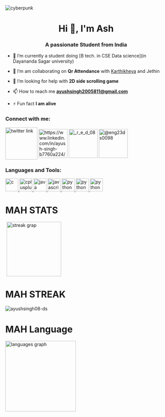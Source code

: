 
![cyberpunk](https://github.com/user-attachments/assets/46d8547a-e39b-4d75-92a4-f28276e080c7)

<h1 align="center">Hi 👋, I'm Ash</h1>
<h3 align="center">A passionate Student from India</h3>

- 🔭 I’m currently a student doing [B tech. in CSE Data science](in Dayananda Sagar university)

- 👯 I’m am collaborating  on **Qr Attendance** with <a href="https://github.com/alurubalakarthikeya">Karthikheya</a> and <a hre="https://github.com/ArjiJethin" >Jethin</a>

- 🤝 I’m looking for help with **2D side scrolling game**

- 📫 How to reach me **ayushsingh2005811@gmail.com**

- ⚡ Fun fact **I am alive**

<h3 align="left">Connect with me:</h3>
<p align="left">
<a href="https://twitter.com/@11d_ayush" target="blank"><img align="center"  src="https://user-images.githubusercontent.com/74038190/235294011-b8074c31-9097-4a65-a594-4151b58743a8.gif" width="100" alt="twitter link"  /></a>
<a href="https://linkedin.com/in/https://www.linkedin.com/in/ayush-singh-b7760a224/overlay/about-this-profile/?lipi=urn%3ali%3apage%3ad_flagship3_profile_view_base%3b%2fdpqtyznq4odaedzl%2fyj2g%3d%3d" target="blank"><img align="center" src="https://user-images.githubusercontent.com/74038190/235294012-0a55e343-37ad-4b0f-924f-c8431d9d2483.gif" alt="https://www.linkedin.com/in/ayush-singh-b7760a224/overlay/about-this-profile/?lipi=urn%3ali%3apage%3ad_flagship3_profile_view_base%3b%2fdpqtyznq4odaedzl%2fyj2g%3d%3d" height="90" width="90" /></a>
<a href="https://instagram.com/_r_e_d_08" target="blank"><img align="center" src="https://user-images.githubusercontent.com/74038190/235294013-a33e5c43-a01c-43f6-b44d-a406d8b4ab75.gif" alt="_r_e_d_08" height="90" width="90" /></a>
<a href="https://www.hackerrank.com/@eng23ds0098" target="blank"><img align="center" src="https://raw.githubusercontent.com/rahuldkjain/github-profile-readme-generator/master/src/images/icons/Social/hackerrank.svg" alt="@eng23ds0098" height="90" width="90" /></a>
</p>

<h3 align="left">Languages and Tools:</h3>
<p align="left"> <a href="#" target="_blank" rel="noreferrer"> <img src="https://user-images.githubusercontent.com/74038190/212257472-08e52665-c503-4bd9-aa20-f5a4dae769b5.gif" alt="c" width="40" height="40"/> </a> 
<a href="https://www.w3schools.com/cpp/" target="_blank" rel="noreferrer"> <img src="https://user-images.githubusercontent.com/74038190/212257454-16e3712e-945a-4ca2-b238-408ad0bf87e6.gif" alt="cplusplus" width="40" height="40"/> </a> 
<a href="https://www.java.com" target="_blank" rel="noreferrer"> <img src="https://user-images.githubusercontent.com/74038190/212257465-7ce8d493-cac5-494e-982a-5a9deb852c4b.gif" alt="java" width="40" height="40"/> </a> 
<a href="https://developer.mozilla.org/en-US/docs/Web/JavaScript" target="_blank" rel="noreferrer"> <img src="https://user-images.githubusercontent.com/74038190/212257460-738ff738-247f-4445-a718-cdd0ca76e2db.gif" alt="javascript" width="40" height="40"/> </a> 
<a href="https://www.python.org" target="_blank" rel="noreferrer"> <img src="https://github.com/Anmol-Baranwal/Cool-GIFs-For-GitHub/assets/74038190/29fd6286-4e7b-4d6c-818f-c4765d5e39a9" alt="python" width="40" height="40"/> </a>
<a href="https://www.python.org" target="_blank" rel="noreferrer"> <img src="https://github.com/Anmol-Baranwal/Cool-GIFs-For-GitHub/assets/74038190/67f477ed-6624-42da-99f0-1a7b1a16eecb" alt="python" width="40" height="40"/> </a>
<a href="https://www.python.org" target="_blank" rel="noreferrer"> <img src="https://github.com/Anmol-Baranwal/Cool-GIFs-For-GitHub/assets/74038190/de038172-e903-4951-926c-755878deb0b4" alt="python" width="40" height="40"/> </a>
 </p>

<h1>MAH STATS </h1>
<p>&nbsp;<img align="center" src="https://github-readme-stats.vercel.app/api?username=ayushsingh08-ds&show_icons=true&locale=en&&mode=daily&theme=radical&hide_border=false&border_radius=5" height="170vh" alt="streak grap" alt="ayushsingh08-ds" /></p>
<h1>MAH STREAK </h1>

<p><img align="center" src="https://github-readme-streak-stats.herokuapp.com/?user=ayushsingh08-ds&theme=radical&locale=en&hide_title=false&langs_count=12&hide_border=false" alt="ayushsingh08-ds" /></p>

<h1>MAH Language  </h1>
<p><img align="left" src="https://github-readme-stats.vercel.app/api/top-langs/?username=ayushsingh08-ds&layout=donut&theme=radical&locale=en&hide_title=false&langs_count=12&hide_border=false" height="220vh" width="" alt="languages graph" /></p>